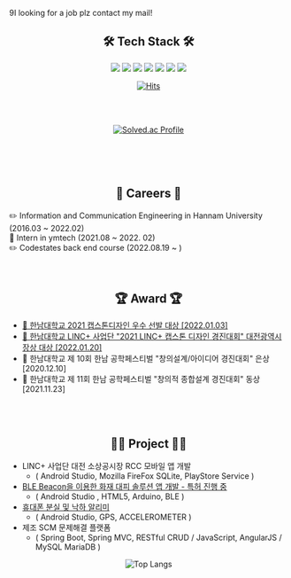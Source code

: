 9I looking for a job 
plz contact my mail!


## <div align="center"> 🛠 Tech Stack 🛠 </div>
<div align="center">
<img src="https://img.shields.io/badge/Java-007396?style=flat-square&logo=Java&logoColor=white"/>
<img src="https://img.shields.io/badge/Spring Boot-6DB33F?style=flat-square&logo=SpringBoot&logoColor=white"/>
<img src="https://img.shields.io/badge/JavaScript-F7DF1E?style=flat-square&logo=JavaScript&logoColor=white"/>
 <img src="https://img.shields.io/badge/AngularJS-E23237?style=flat-square&logo=AngularJS&logoColor=white"/>
 <img src="https://img.shields.io/badge/MySQL-4479A1?style=flat-square&logo=MySQL&logoColor=white"/>
 <img src="https://img.shields.io/badge/MariaDB-003545?style=flat-square&logo=MariaDB&logoColor=white"/>
 <img src="https://img.shields.io/badge/HTML5-E34F26?style=flat-square&logo=HTML5&logoColor=white"/>
 
 [![Hits](https://hits.seeyoufarm.com/api/count/incr/badge.svg?url=https%3A%2F%2Fgithub.com%2FKH54&count_bg=%2379C83D&title_bg=%23555555&icon=&icon_color=%23E7E7E7&title=hits&edge_flat=false)](https://hits.seeyoufarm.com)
 
 </div>
 <br>
<br>
 <div align="center">

  [![Solved.ac Profile](http://mazassumnida.wtf/api/v2/generate_badge?boj=kkkh)](https://solved.ac/kkkh)

 </div>
 

<br><br><br>


##  <div align="center"> 💼 Careers 💼 </div>
:pencil2: Information and Communication Engineering in Hannam University (2016.03 ~ 2022.02)   
:construction_worker: Intern in ymtech (2021.08 ~ 2022. 02)   
:pencil2: Codestates back end course (2022.08.19 ~ )
<br><br><br>


## <div align="center"> 🏆 Award 🏆 </div>
- [🏅 한남대학교 2021 캡스톤디자인 우수 선발 대상 [2022.01.03]   ](https://github.com/KH54/Portfolio/tree/main/Award/2021%20LINC%2B%20BeaconScan)
- [🏅 한남대학교 LINC+ 사업단 "2021 LINC+ 캡스톤 디자인 경진대회" 대전광역시장상 대상 [2022.01.20]   ](https://github.com/KH54/Portfolio/tree/main/Award/2021%20LINC%2B%20BeaconScan)
- 🥈 한남대학교 제 10회 한남 공학페스티벌 "창의설계/아이디어 경진대회" 은상 [2020.12.10]
- 🥉 한남대학교 제 11회 한남 공학페스티벌 "창의적 종합설계 경진대회" 동상 [2021.11.23]   

<br><br>

## <div align="center">👨‍💻 Project 👨‍💻 </div>

- LINC+ 사업단 대전 소상공시장 RCC 모바일 앱 개발
  - ( Android Studio, Mozilla FireFox SQLite, PlayStore Service )
- [BLE Beacon을 이용한 화재 대피 솔루션 앱 개발 - 특허 진행 중](https://github.com/KH54/Portfolio/tree/main/Award/2021%20LINC%2B%20BeaconScan)
  - ( Android Studio , HTML5, Arduino, BLE )
- [휴대폰 분실 및 낙하 알리미](https://github.com/KH54/Portfolio/tree/main/Project/If%20Lost%20Cell%20Phone)
  - ( Android Studio, GPS, ACCELEROMETER )
- 제조 SCM 문제해결 플랫폼
  - ( Spring Boot, Spring MVC, RESTful CRUD / JavaScript, AngularJS / MySQL MariaDB )


<div align="center">

 ![Top Langs](https://github-readme-stats.vercel.app/api/top-langs/?username=KH54&layout=compact&theme=tokyonight)
 
</div>
